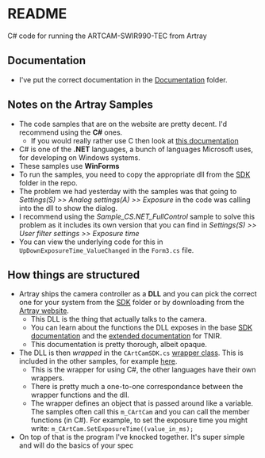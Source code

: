 ﻿# README
 
C# code for running the ARTCAM-SWIR990-TEC from Artray

## Documentation

- I've put the correct documentation in the [Documentation](/Documentation) folder.

## Notes on the Artray Samples

- The code samples that are on the website are pretty decent. I'd recommend using the **C#** ones. 
  - If you would really rather use C then look at [this documentation](/Documentation/ARTCCM-SDK-MANUAL-TNIR-V1300_EN.pdf)
- C# is one of the **.NET** languages, a bunch of languages Microsoft uses, for developing on Windows systems. 
- These samples use **WinForms** 
- To run the samples, you need to copy the appropriate dll from the [SDK](/SDK) folder in the repo.
- The problem we had yesterday with the samples was that going to *Settings(S) >> Analog settings(A) >> Exposure* in the code was calling into the dll to show the dialog.
- I recommend using the *Sample_CS.NET_FullControl* sample to solve this problem as it includes its own version that you can find in *Settings(S) >> User filter settings >> Exposure time*
- You can view the underlying code for this in `UpDownExposureTime_ValueChanged` in the `Form3.cs` file.

## How things are structured

- Artray ships the camera controller as a **DLL** and you can pick the correct one for your system from the [SDK](/SDK) folder or by downloading from the [Artray website](http://www.artray.us/download_sdk.html).
  - This DLL is the thing that actually talks to the camera. 
  - You can learn about the functions the DLL exposes in the base [SDK documentation](/Documentation/ARTCCM-SDK-FUNCTION-MANUAL_EN-V1300.pdf) and the [extended documentation](/Documentation/ARTCCM-SDK-FUNCTION-MANUAL-TNIR-V1300_EN.pdf) for TNIR.
  - This documentation is pretty thorough, albeit opaque.
- The DLL is then *wrapped* in the `CArtCamSDK.cs` [wrapper class](/Samples/ARTCCM-TNIR-lib_EN_ver.1.3.1.3b/C#/CArtCamSDK.cs). This is included in the other samples, for example [here](/Samples/ARTCCM-TNIR-sample_EN_ver.1.3.1.3c/Sample/x64/C#.NET/Sample_CS.NET_FullControl/CArtCamSDK.cs). 
  - This is the wrapper for using C#, the other languages have their own wrappers.
  - There is pretty much a one-to-one correspondance between the wrapper functions and the dll.
  - The wrapper defines an object that is passed around like a variable. The samples often call this `m_CArtCam` and you can call the member functions (in C#). For example, to set the exposure time you might write: `m_CArtCam.SetExposureTime((value_in_ms);`
- On top of that is the program I've knocked together. It's super simple and will do the basics of your spec

